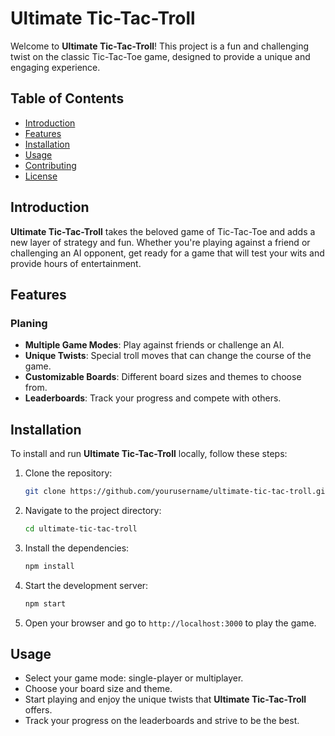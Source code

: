 # Ultimate Tic-Tac-Troll

Welcome to **Ultimate Tic-Tac-Troll**! This project is a fun and challenging twist on the classic Tic-Tac-Toe game, designed to provide a unique and engaging experience. 

## Table of Contents

- [Introduction](#introduction)
- [Features](#features)
- [Installation](#installation)
- [Usage](#usage)
- [Contributing](#contributing)
- [License](#license)

## Introduction

**Ultimate Tic-Tac-Troll** takes the beloved game of Tic-Tac-Toe and adds a new layer of strategy and fun. Whether you're playing against a friend or challenging an AI opponent, get ready for a game that will test your wits and provide hours of entertainment.

## Features
### Planing
- **Multiple Game Modes**: Play against friends or challenge an AI.
- **Unique Twists**: Special troll moves that can change the course of the game.
- **Customizable Boards**: Different board sizes and themes to choose from.
- **Leaderboards**: Track your progress and compete with others.

## Installation

To install and run **Ultimate Tic-Tac-Troll** locally, follow these steps:

1. Clone the repository:
   ```bash
   git clone https://github.com/yourusername/ultimate-tic-tac-troll.git
   ```

2. Navigate to the project directory:
   ```bash
   cd ultimate-tic-tac-troll
   ```

3. Install the dependencies:
   ```bash
   npm install
   ```

4. Start the development server:
   ```bash
   npm start
   ```

5. Open your browser and go to `http://localhost:3000` to play the game.

## Usage

- Select your game mode: single-player or multiplayer.
- Choose your board size and theme.
- Start playing and enjoy the unique twists that **Ultimate Tic-Tac-Troll** offers.
- Track your progress on the leaderboards and strive to be the best.
